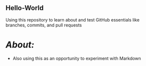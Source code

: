## Hello-World
Using this repository to learn about and test GitHub essentials like branches, commits, and pull requests

# _About:_
- Also using this as an opportunity to experiment with Markdown
